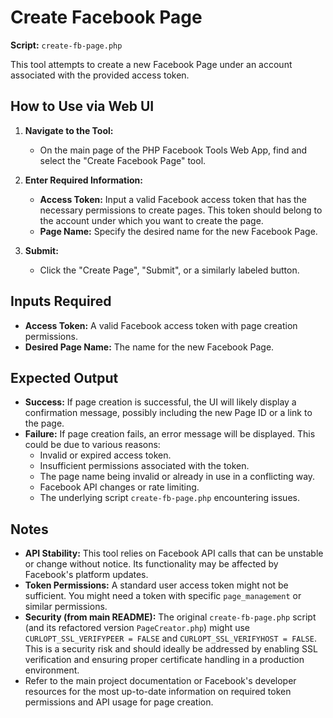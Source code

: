 # Create Facebook Page

**Script:** `create-fb-page.php`

This tool attempts to create a new Facebook Page under an account associated with the provided access token.

## How to Use via Web UI

1.  **Navigate to the Tool:**
    *   On the main page of the PHP Facebook Tools Web App, find and select the "Create Facebook Page" tool.

2.  **Enter Required Information:**
    *   **Access Token:** Input a valid Facebook access token that has the necessary permissions to create pages. This token should belong to the account under which you want to create the page.
    *   **Page Name:** Specify the desired name for the new Facebook Page.

3.  **Submit:**
    *   Click the "Create Page", "Submit", or a similarly labeled button.

## Inputs Required

*   **Access Token:** A valid Facebook access token with page creation permissions.
*   **Desired Page Name:** The name for the new Facebook Page.

## Expected Output

*   **Success:** If page creation is successful, the UI will likely display a confirmation message, possibly including the new Page ID or a link to the page.
*   **Failure:** If page creation fails, an error message will be displayed. This could be due to various reasons:
    *   Invalid or expired access token.
    *   Insufficient permissions associated with the token.
    *   The page name being invalid or already in use in a conflicting way.
    *   Facebook API changes or rate limiting.
    *   The underlying script `create-fb-page.php` encountering issues.

## Notes

*   **API Stability:** This tool relies on Facebook API calls that can be unstable or change without notice. Its functionality may be affected by Facebook's platform updates.
*   **Token Permissions:** A standard user access token might not be sufficient. You might need a token with specific `page_management` or similar permissions.
*   **Security (from main README):** The original `create-fb-page.php` script (and its refactored version `PageCreator.php`) might use `CURLOPT_SSL_VERIFYPEER = FALSE` and `CURLOPT_SSL_VERIFYHOST = FALSE`. This is a security risk and should ideally be addressed by enabling SSL verification and ensuring proper certificate handling in a production environment.
*   Refer to the main project documentation or Facebook's developer resources for the most up-to-date information on required token permissions and API usage for page creation.
